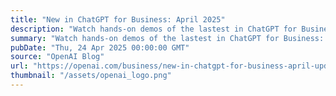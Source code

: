 ```yaml
---
title: "New in ChatGPT for Business: April 2025"
description: "Watch hands-on demos of the lastest in ChatGPT for Business: o3, image generation, enhanced memory, and internal knowledge."
summary: "Watch hands-on demos of the lastest in ChatGPT for Business: o3, image generation, enhanced memory, and internal knowledge."
pubDate: "Thu, 24 Apr 2025 00:00:00 GMT"
source: "OpenAI Blog"
url: "https://openai.com/business/new-in-chatgpt-for-business-april-updates-2025"
thumbnail: "/assets/openai_logo.png"
---
```


